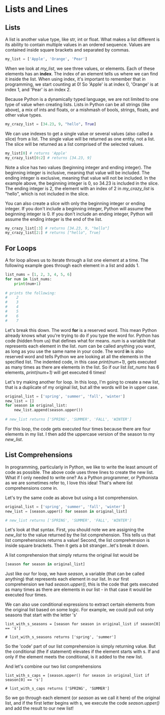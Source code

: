 # Lists and Lines

## Lists

A list is another value type, like str, int or float. What makes a list different is its ability to contain multiple values in an ordered sequence. Values are contained inside square brackets and separated by commas. 

```python
my_list = ['Apple', 'Orange', 'Pear']
```

When we look at *my_list*, we see three values, or elements. Each of these elements has an **index**. The index of an element tells us where we can find it inside the list. When using index, it's important to remember that in programming, we start counting at 0! So 'Apple' is at index 0, 'Orange' is at index 1, and 'Pear' is an index 2. 

Because Python is a dynamically typed language, we are not limited to one type of value when creating lists. Lists in Python can be all strings (like above), a mix of ints and floats, or a mishmash of bools, strings, floats, and other value types. 

```python
my_crazy_list = [34.23, 9, "hello", True]
```

We can use indexes to get a single value or several values (also called a slice) from a list. The single value will be returned as one entity, not a list. The slice will be returned as a list comprised of the selected values.

```python
my_list[0] # returns 'Apple'
my_crazy_list[0:2] # returns [34.23, 9]
```

Note a slice has two values (beginning integer and ending integer). The beginning integer is inclusive, meaning that value will be included. The ending integer is exclusive, meaning that value will not be included. In the example above, the beginning integer is 0, so 34.23 is included in the slice. The ending integer is 2, the element with an index of 2 in *my_crazy_list* is "hello", which is not included in the slice. 

You can also create a slice with only the beginning integer or ending integer. If you don't include a beginning integer, Python will assume the beginning integer is 0. If you don't include an ending integer, Python will assume the ending integer is the end of the list.

```python
my_crazy_list[:3] # returns [34.23, 9, "hello"]
my_crazy_list[2:] # returns ["hello", True]
```

## For Loops

A for loop allows us to iterate through a list one element at a time. The following example goes through each element in a list and adds 1.

```python
list_nums = [1, 2, 3, 4, 5, 6]
for num in list_nums:
    print(num+1)
    
# prints the following:
#    2
#    3
#    4
#    5
#    6
#    7
```

Let's break this down. The word **for** is a reserved word. This mean Python already knows what you're trying to do if you type the word for. Python has code (hidden from us) that defines what for means. *num* is a variable that represents each element in the list. *num* can be called anything you want, as long as you use the same name in your code. The word **in** is also reserved word and tells Python we are looking at all the elements in the specified list. The indented code, in this case *print(num+1)*, gets executed as many times as there are elements in the list. So if our list *list_nums* has 6 elements, *print(num+1)* will get executed 6 times!

Let's try making another for loop. In this loop, I'm going to create a new list, that is a duplicate of my original list, but all the words will be in upper case.

```python
original_list = ['spring', 'summer', 'fall', 'winter']
new_list = []
for season in original_list:
    new_list.append(season.upper())
  
# new_list returns ['SPRING', 'SUMMER', 'FALL', 'WINTER']
```

For this loop, the code gets executed four times because there are four elements in my list. I then add the uppercase version of the season to my *new_list*. 

## List Comprehensions

In programming, particularly in Python, we like to write the least amount of code as possible. The above code uses three lines to create the new list. What if I only needed to write one? As a Python programmer, or Pythonista as we are sometimes refer to, I love this idea! That's where list comprehensions come in.

Let's try the same code as above but using a list comprehension.

```python
original_list = ['spring', 'summer', 'fall', 'winter']
new_list = [season.upper() for season in original_list]

# new_list returns ['SPRING', 'SUMMER', 'FALL', 'WINTER']
```

Let's look at that syntax. First, you should note we are assigning the *new_list* to the value returned by the list comprehension. This tells us that list comprehensions returns a value! Second, the list comprehension is inside square brackets. Then it gets a bit stranger...let's break it down.

A list comprehension that simply returns the original list would be

```python
[season for season in original_list]
```

Just like our for loop, we have *season*, a variable (that can be called anything) that represents each element in our list. In our first comprehension we had *season.upper()*, this is the code that gets executed as many times as there are elements in our list - in that case it would be executed four times. 

We can also use conditional expressions to extract certain elements from the original list based on some logic. For example, we could pull out only seasons that start with the letter 's'

```
list_with_s_seasons = [season for season in original_list if season[0] == 's']

# list_with_s_seasons returns ['spring', 'summer']
```

So the 'code' part of our list comprehension is simply returning value. But the conditional (the if statement) elevates if the element starts with s. If and only if the element meets the conditional, is it added to the new list.

And let's combine our two list comprehensions

```
list_with_s_caps = [season.upper() for season in original_list if season[0] == 's']

# list_with_s_caps returns ['SPRING', 'SUMMER']
```

So we go through each element (or *season* as we call it here) of the original list, and if the first letter begins with s, we execute the code *season.upper()* and add the result to our new list!